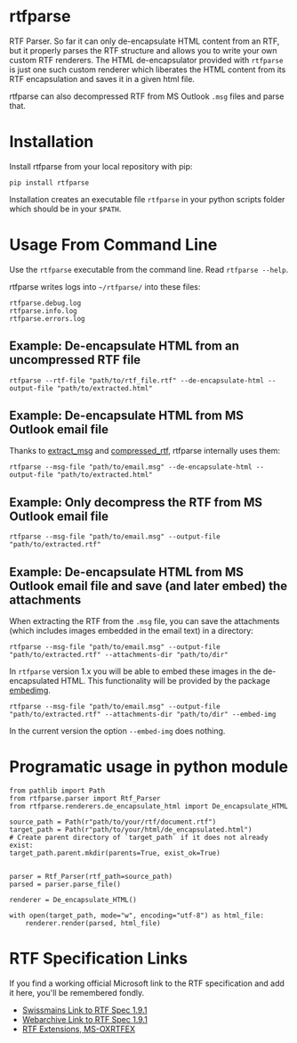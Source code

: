 # rtfparse

RTF Parser. So far it can only de-encapsulate HTML content from an RTF, but it properly parses the RTF structure and allows you to write your own custom RTF renderers. The HTML de-encapsulator provided with `rtfparse` is just one such custom renderer which liberates the HTML content from its RTF encapsulation and saves it in a given html file.

rtfparse can also decompressed RTF from MS Outlook `.msg` files and parse that.

# Installation

Install rtfparse from your local repository with pip:

    pip install rtfparse

Installation creates an executable file `rtfparse` in your python scripts folder which should be in your `$PATH`. 

# Usage From Command Line

Use the `rtfparse` executable from the command line. Read `rtfparse --help`.

rtfparse writes logs into `~/rtfparse/` into these files:

```
rtfparse.debug.log
rtfparse.info.log
rtfparse.errors.log
```

## Example: De-encapsulate HTML from an uncompressed RTF file

    rtfparse --rtf-file "path/to/rtf_file.rtf" --de-encapsulate-html --output-file "path/to/extracted.html"

## Example: De-encapsulate HTML from MS Outlook email file

Thanks to [extract_msg](https://github.com/TeamMsgExtractor/msg-extractor) and [compressed_rtf](https://github.com/delimitry/compressed_rtf), rtfparse internally uses them:

    rtfparse --msg-file "path/to/email.msg" --de-encapsulate-html --output-file "path/to/extracted.html"

## Example: Only decompress the RTF from MS Outlook email file

    rtfparse --msg-file "path/to/email.msg" --output-file "path/to/extracted.rtf"

## Example: De-encapsulate HTML from MS Outlook email file and save (and later embed) the attachments

When extracting the RTF from the `.msg` file, you can save the attachments (which includes images embedded in the email text) in a directory:

    rtfparse --msg-file "path/to/email.msg" --output-file "path/to/extracted.rtf" --attachments-dir "path/to/dir"

In `rtfparse` version 1.x you will be able to embed these images in the de-encapsulated HTML. This functionality will be provided by the package [embedimg](https://github.com/fleetingbytes/embedimg).

    rtfparse --msg-file "path/to/email.msg" --output-file "path/to/extracted.rtf" --attachments-dir "path/to/dir" --embed-img

In the current version the option `--embed-img` does nothing.

# Programatic usage in python module

```
from pathlib import Path
from rtfparse.parser import Rtf_Parser
from rtfparse.renderers.de_encapsulate_html import De_encapsulate_HTML

source_path = Path(r"path/to/your/rtf/document.rtf")
target_path = Path(r"path/to/your/html/de_encapsulated.html")
# Create parent directory of `target_path` if it does not already exist:
target_path.parent.mkdir(parents=True, exist_ok=True)


parser = Rtf_Parser(rtf_path=source_path)
parsed = parser.parse_file()

renderer = De_encapsulate_HTML()

with open(target_path, mode="w", encoding="utf-8") as html_file:
    renderer.render(parsed, html_file)
```

# RTF Specification Links

If you find a working official Microsoft link to the RTF specification and add it here, you'll be remembered fondly.

* [Swissmains Link to RTF Spec 1.9.1](https://manuals.swissmains.com/pages/viewpage.action?pageId=1376332&preview=%2F1376332%2F10620104%2FWord2007RTFSpec9.pdf)
* [Webarchive Link to RTF Spec 1.9.1](https://web.archive.org/web/20190708132914/http://www.kleinlercher.at/tools/Windows_Protocols/Word2007RTFSpec9.pdf)
* [RTF Extensions, MS-OXRTFEX](https://docs.microsoft.com/en-us/openspecs/exchange_server_protocols/ms-oxrtfex/411d0d58-49f7-496c-b8c3-5859b045f6cf)
